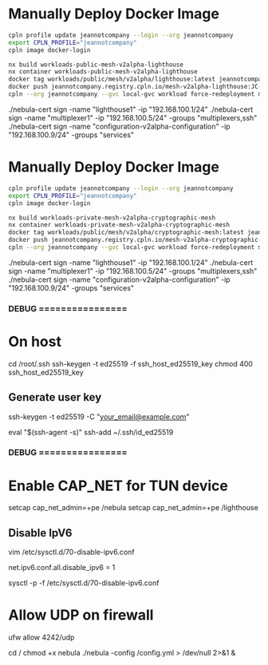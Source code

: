 # Manually Deploy Docker Image

```bash
cpln profile update jeannotcompany --login --org jeannotcompany
export CPLN_PROFILE="jeannotcompany"
cpln image docker-login
```

```bash
nx build workloads-public-mesh-v2alpha-lighthouse
nx container workloads-public-mesh-v2alpha-lighthouse
docker tag workloads/public/mesh/v2alpha/lighthouse:latest jeannotcompany.registry.cpln.io/mesh-v2alpha-lighthouse:JC-123
docker push jeannotcompany.registry.cpln.io/mesh-v2alpha-lighthouse:JC-123
cpln --org jeannotcompany --gvc local-gvc workload force-redeployment mesh-v2alpha-lighthouse
```

./nebula-cert sign -name "lighthouse1" -ip "192.168.100.1/24"
./nebula-cert sign -name "multiplexer1" -ip "192.168.100.5/24" -groups "multiplexers,ssh"
./nebula-cert sign -name "configuration-v2alpha-configuration" -ip "192.168.100.9/24" -groups "services"

# Manually Deploy Docker Image

```bash
cpln profile update jeannotcompany --login --org jeannotcompany
export CPLN_PROFILE="jeannotcompany"
cpln image docker-login
```

```bash
nx build workloads-private-mesh-v2alpha-cryptographic-mesh
nx container workloads-private-mesh-v2alpha-cryptographic-mesh
docker tag workloads/public/mesh/v2alpha/cryptographic-mesh:latest jeannotcompany.registry.cpln.io/mesh-v2alpha-cryptographic-mesh:JC-123
docker push jeannotcompany.registry.cpln.io/mesh-v2alpha-cryptographic-mesh:JC-123
cpln --org jeannotcompany --gvc local-gvc workload force-redeployment mesh-v2alpha-cryptographic-mesh
```

./nebula-cert sign -name "lighthouse1" -ip "192.168.100.1/24"
./nebula-cert sign -name "multiplexer1" -ip "192.168.100.5/24" -groups "multiplexers,ssh"
./nebula-cert sign -name "configuration-v2alpha-configuration" -ip "192.168.100.9/24" -groups "services"

### DEBUG ================

# On host

cd /root/.ssh
ssh-keygen -t ed25519 -f ssh_host_ed25519_key
chmod 400 ssh_host_ed25519_key

## Generate user key

ssh-keygen -t ed25519 -C "your_email@example.com"

eval "$(ssh-agent -s)"
ssh-add ~/.ssh/id_ed25519

### DEBUG ================

# Enable CAP_NET for TUN device

setcap cap_net_admin=+pe /nebula
setcap cap_net_admin=+pe /lighthouse

## Disable IpV6

vim /etc/sysctl.d/70-disable-ipv6.conf

net.ipv6.conf.all.disable_ipv6 = 1

sysctl -p -f /etc/sysctl.d/70-disable-ipv6.conf

# Allow UDP on firewall

ufw allow 4242/udp

cd /
chmod +x nebula
./nebula -config /config.yml > /dev/null 2>&1 &
